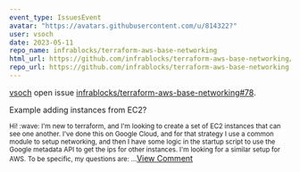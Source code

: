```yaml
---
event_type: IssuesEvent
avatar: "https://avatars.githubusercontent.com/u/814322?"
user: vsoch
date: 2023-05-11
repo_name: infrablocks/terraform-aws-base-networking
html_url: https://github.com/infrablocks/terraform-aws-base-networking/issues/78
repo_url: https://github.com/infrablocks/terraform-aws-base-networking
---
```


<a href='https://github.com/vsoch' target='_blank'>vsoch</a> open issue <a href='https://github.com/infrablocks/terraform-aws-base-networking/issues/78' target='_blank'>infrablocks/terraform-aws-base-networking#78</a>.

<p>Example adding instances from EC2?</p><small>Hi! :wave:  I'm new to terraform, and I'm looking to create a set of EC2 instances that can see one another. I've done this on Google Cloud, and for that strategy I use a common module to setup networking, and then I have some logic in the startup script to use the Google metadata API to get the ips for other instances. I'm looking for a similar setup for AWS. To be specific, my questions are:...</small><a href='https://github.com/infrablocks/terraform-aws-base-networking/issues/78' target='_blank'>View Comment</a>